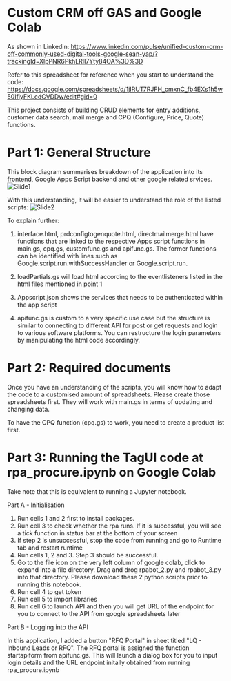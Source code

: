 # Custom CRM off GAS and Google Colab
As shown in Linkedin: https://www.linkedin.com/pulse/unified-custom-crm-off-commonly-used-digital-tools-google-sean-yap/?trackingId=XlpPNR6PkhLRlI7Yty84OA%3D%3D

Refer to this spreadsheet for reference when you start to understand the code: https://docs.google.com/spreadsheets/d/1jIRUT7RJFH_cmxnC_fb4EXs1h5w50IfiyFKLcdCVDDw/edit#gid=0

This project consists of building CRUD elements for entry additions, customer data search, mail merge and CPQ (Configure, Price, Quote) functions.

# Part 1: General Structure
This block diagram summarises breakdown of the application into its frontend, Google Apps Script backend and other google related srvices.
![Slide1](https://user-images.githubusercontent.com/34641712/158042226-aaccc079-be23-4d69-a88d-b3b51480ac72.PNG)

With this understanding, it will be easier to understand the role of the listed scripts:
![Slide2](https://user-images.githubusercontent.com/34641712/158043422-cc01917e-3716-4c77-9ee0-70fa53f9be92.PNG)

To explain further:

1. interface.html, prdconfigtogenquote.html, directmailmerge.html have functions that are linked to the respective Apps script functions in main.gs, cpq.gs, customfunc.gs and apifunc.gs.  The former functions can be identified with lines such as Google.script.run.withSuccessHandler or Google.script.run.

2. loadPartials.gs will load html according to the eventlisteners listed in the html files mentioned in point 1

3. Appscript.json shows the services that needs to be authenticated within the app script

4. apifunc.gs is custom to a very specific use case but the structure is similar to connecting to different API for post or get requests and login to various software platforms.  You can restructure the login parameters by manipulating the html code accordingly.


# Part 2: Required documents
Once you have an understanding of the scripts, you will know how to adapt the code to a customised amount of spreadsheets.  Please create those spreadsheets first.  They will work with main.gs in terms of updating and changing data.

To have the CPQ function (cpq.gs) to work, you need to create a product list first.

# Part 3: Running the TagUI code at rpa_procure.ipynb on Google Colab
Take note that this is equivalent to running a Jupyter notebook.

Part A - Initialisation

1. Run cells 1 and 2 first to install packages.
2. Run cell 3 to check whether the rpa runs.  If it is successful, you will see a tick function in status bar at the bottom of your screen
3. If step 2 is unsuccessful, stop the code from running and go to Runtime tab and restart runtime
4. Run cells 1, 2 and 3.  Step 3 should be successful.
5. Go to the file icon on the very left column of google colab, click to expand into a file directory.  Drag and drog rpabot_2.py and rpabot_3.py into that directory.  Please download these 2 python scripts prior to running this notebook.
6. Run cell 4 to get token
7. Run cell 5 to import libraries
8. Run cell 6 to launch API and then you will get URL of the endpoint for you to connect to the API from google spreadsheets later

Part B - Logging into the API

In this application, I added a button "RFQ Portal" in sheet titled "LQ - Inbound Leads or RFQ".  The RFQ portal is assigned the function startapiform from apifunc.gs.  This will launch a dialog box for you to input login details and the URL endpoint initally obtained from running rpa_procure.ipynb


